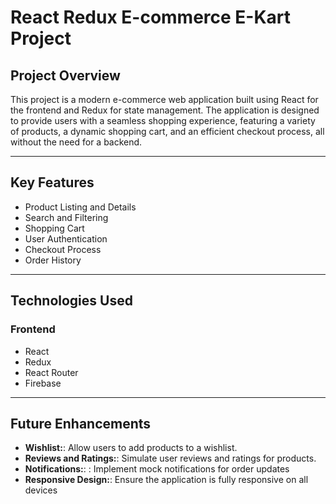 # React Redux E-commerce E-Kart Project

## Project Overview

This project is a modern e-commerce web application built using React for the frontend and Redux for state management. The application is designed to provide users with a seamless shopping experience, featuring a variety of products, a dynamic shopping cart, and an efficient checkout process, all without the need for a backend.

---

## Key Features

- Product Listing and Details
- Search and Filtering
- Shopping Cart
- User Authentication
- Checkout Process
- Order History

---

## Technologies Used

### Frontend

- React
- Redux
- React Router
- Firebase

---

## Future Enhancements

- **Wishlist:**: Allow users to add products to a wishlist.
- **Reviews and Ratings:**: Simulate user reviews and ratings for products.
- **Notifications:**: : Implement mock notifications for order updates
- **Responsive Design:**: Ensure the application is fully responsive on all devices

